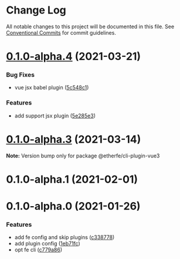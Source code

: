 # Change Log

All notable changes to this project will be documented in this file.
See [Conventional Commits](https://conventionalcommits.org) for commit guidelines.

# [0.1.0-alpha.4](https://github.com/nolonger21/fe-cli/compare/@etherfe/cli-plugin-vue3@0.1.0-alpha.3...@etherfe/cli-plugin-vue3@0.1.0-alpha.4) (2021-03-21)


### Bug Fixes

* vue jsx babel plugin ([5c548c1](https://github.com/nolonger21/fe-cli/commit/5c548c119beb70541d5f93370e8574c0fa133fcf))


### Features

* add support jsx plugin ([5e285e3](https://github.com/nolonger21/fe-cli/commit/5e285e30e3a7829a932d87e50bbf4d533ff3bbb5))





# [0.1.0-alpha.3](https://github.com/nolonger21/fe-cli/compare/@etherfe/cli-plugin-vue3@0.1.0-alpha.2...@etherfe/cli-plugin-vue3@0.1.0-alpha.3) (2021-03-14)

**Note:** Version bump only for package @etherfe/cli-plugin-vue3





# 0.1.0-alpha.1 (2021-02-01)



# 0.1.0-alpha.0 (2021-01-26)


### Features

* add fe config and skip plugins ([c338778](https://github.com/nolonger21/fe-cli/commits/c33877882005ffb72516b13daeeddcedb46821f9))
* add plugin config ([1eb71fc](https://github.com/nolonger21/fe-cli/commits/1eb71fc678d18d1759090d6a289168816a7a3daa))
* opt fe cli ([c779a86](https://github.com/nolonger21/fe-cli/commits/c779a86e75af96c818185f4f6c9c5524aec9f2d9))

